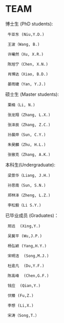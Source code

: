 ---
---

# TEAM

博士生 (PhD students):

     牛亚东 (Niu,Y.D.)

     王波（Wang, B.)

     许曦然（Xu, X.R.)

     陈旭宁（Chen, X.N.)

     肖博达（Xiao, B.D.)

     晏雨婕（Yan, Y.J.)

硕士生 (Master students):

     栗楠（Li, N.)

     张龙翔（Zhang, L.X.)

     张泽辰（Zhang, Z.C.)

     孙晨烨（Sun, C.Y.)

     朱昊麟（Zhu, H.L.)

     张傲克（Zhang, A.K.)

本科生(Undergraduate):

     梁景华（Liang, J.H.)

     孙思南（Sun, S.N.)

     郑林泽（Zheng, L.Z.)

     李松毅（Li S.Y.)

已毕业成员 (Graduates)：

     邢远  (Xing,Y.)

     吴冀平 (Wu,J.P.)

     杨弘颖 (Yang,H.Y.)

     宋明洁  (Song,M.J.)

     杜逾凡  (Du,Y.F.)

     陈高峰  (Chen,G.F.)

     钱应  (Qian,Y.)

     伏臻 (Fu,Z.)

     李想 (Li,X.)

     宋涛（Song,T.）
